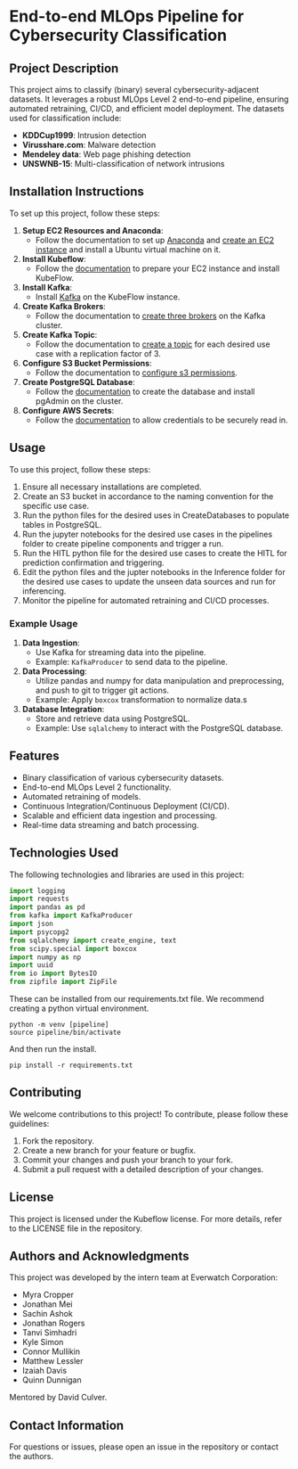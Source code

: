 # End-to-end MLOps Pipeline for Cybersecurity Classification

## Project Description
This project aims to classify (binary) several cybersecurity-adjacent datasets. It leverages a robust MLOps Level 2 end-to-end pipeline, ensuring automated retraining, CI/CD, and efficient model deployment. The datasets used for classification include:
- **KDDCup1999**: Intrusion detection
- **Virusshare.com**: Malware detection
- **Mendeley data**: Web page phishing detection
- **UNSWNB-15**: Multi-classification of network intrusions

## Installation Instructions
To set up this project, follow these steps:

1. **Setup EC2 Resources and Anaconda**:
   - Follow the documentation to set up [Anaconda](https://everwatchsolutions-my.sharepoint.com/personal/kyle_simon_everwatchsolutions_com/_layouts/15/Doc.aspx?sourcedoc={d4b5b174-d832-4649-bd8b-4775bb688c20}&action=edit&wd=target%28AWS%20EC2%20Setup.one%7C4ff51a2b-f919-42fd-8445-e3297aa05de4%2FInstalling%20Anaconda%7C7f1a4c5e-a3ce-499d-a034-1f4737c0200b%2F%29&wdorigin=NavigationUrl) and [create an EC2 instance](https://everwatchsolutions-my.sharepoint.com/personal/kyle_simon_everwatchsolutions_com/_layouts/15/Doc.aspx?sourcedoc={d4b5b174-d832-4649-bd8b-4775bb688c20}&action=edit&wd=target%28AWS%20EC2%20Setup.one%7C4ff51a2b-f919-42fd-8445-e3297aa05de4%2FSetup%20EC2%7C4be75b82-0ab1-4fe2-8f9e-386cc7083dea%2F%29&wdorigin=NavigationUrl) and install a Ubuntu virtual machine on it.
2. **Install Kubeflow**:
   - Follow the [documentation](https://everwatchsolutions-my.sharepoint.com/personal/kyle_simon_everwatchsolutions_com/_layouts/15/Doc.aspx?sourcedoc={d4b5b174-d832-4649-bd8b-4775bb688c20}&action=edit&wd=target%28Kubernetes%20and%20Kubeflow%20setup.one%7C18e14581-c0dd-4732-8512-ca473e8fc054%2FKubernetes%20and%20Kubeflow%20setup%7C77d84f96-8c36-4237-a07e-0de3fc1d329e%2F%29&wdorigin=NavigationUrl) to prepare your EC2 instance and install KubeFlow.
3. **Install Kafka**:
   - Install [Kafka](https://everwatchsolutions-my.sharepoint.com/personal/kyle_simon_everwatchsolutions_com/_layouts/15/Doc.aspx?sourcedoc={d4b5b174-d832-4649-bd8b-4775bb688c20}&action=edit&wd=target%28Kafka%20workflow.one%7C7c1bfa2c-4827-40d0-a0ab-1f4c635637d6%2FInstalling%20Kafka%20on%20Ubuntu%2022.04%7C5681e41b-af31-4873-9e04-9a013924a020%2F%29&wdorigin=NavigationUrl) on the KubeFlow instance.
3. **Create Kafka Brokers**:
   - Follow the documentation to [create three brokers](https://everwatchsolutions-my.sharepoint.com/personal/kyle_simon_everwatchsolutions_com/_layouts/15/Doc.aspx?sourcedoc={d4b5b174-d832-4649-bd8b-4775bb688c20}&action=edit&wd=target%28Kafka%20workflow.one%7C7c1bfa2c-4827-40d0-a0ab-1f4c635637d6%2FInstalling%20Kafka%20on%20Ubuntu%2022.04%7C5681e41b-af31-4873-9e04-9a013924a020%2F%29&wdorigin=NavigationUrl) on the Kafka cluster.
4. **Create Kafka Topic**:
   - Follow the documentation to [create a topic](https://everwatchsolutions-my.sharepoint.com/personal/kyle_simon_everwatchsolutions_com/_layouts/15/Doc.aspx?sourcedoc={d4b5b174-d832-4649-bd8b-4775bb688c20}&action=edit&wd=target%28Kafka%20workflow.one%7C7c1bfa2c-4827-40d0-a0ab-1f4c635637d6%2FCreating%20a%20Topic%20and%20sending%20messages%20in%20Kafka%7C358fd63f-4a78-4059-92a3-23f2ca503968%2F%29&wdorigin=NavigationUrl) for each desired use case with a replication factor of 3.
5. **Configure S3 Bucket Permissions**:
   - Follow the documentation to [configure s3 permissions](https://everwatchsolutions-my.sharepoint.com/personal/kyle_simon_everwatchsolutions_com/_layouts/15/Doc.aspx?sourcedoc={d4b5b174-d832-4649-bd8b-4775bb688c20}&action=edit&wd=target%28Databases.one%7C5ea6a88c-1db6-4e3b-8d85-6a0ce6be28e0%2FS3%20Buckets%20permissions%7Ca79bc9d2-fb3b-4081-a741-4c143ef8a2db%2F%29&wdorigin=NavigationUrl).
6. **Create PostgreSQL Database**:
   - Follow the [documentation](https://everwatchsolutions-my.sharepoint.com/personal/kyle_simon_everwatchsolutions_com/_layouts/15/Doc.aspx?sourcedoc={d4b5b174-d832-4649-bd8b-4775bb688c20}&action=edit&wd=target%28Databases.one%7C5ea6a88c-1db6-4e3b-8d85-6a0ce6be28e0%2FCreating%20PostgreSQL%20Database%7Cb5380621-ab24-493e-bee5-0f0d0efc150b%2F%29&wdorigin=NavigationUrl) to create the database and install pgAdmin on the cluster.
7. **Configure AWS Secrets**:
   - Follow the [documentation](https://everwatchsolutions-my.sharepoint.com/personal/kyle_simon_everwatchsolutions_com/_layouts/15/Doc.aspx?sourcedoc={d4b5b174-d832-4649-bd8b-4775bb688c20}&action=edit&wd=target%28Databases.one%7C5ea6a88c-1db6-4e3b-8d85-6a0ce6be28e0%2FRead%20in%20Credentials%20securely%7Cc84ae31e-2c25-4ca6-b6df-442336f42020%2F%29&wdorigin=NavigationUrl) to allow credentials to be securely read in.

## Usage
To use this project, follow these steps:

1. Ensure all necessary installations are completed.
2. Create an S3 bucket in accordance to the naming convention for the specific use case.
3. Run the python files for the desired uses in CreateDatabases to populate tables in PostgreSQL.
4. Run the jupyter notebooks for the desired use cases in the pipelines folder to create pipeline components and trigger a run.
5. Run the HITL python file for the desired use cases to create the HITL for prediction confirmation and triggering.
6. Edit the python files and the jupter notebooks in the Inference folder for the desired use cases to update the unseen data sources and run for inferencing.
7. Monitor the pipeline for automated retraining and CI/CD processes.

### Example Usage
1. **Data Ingestion**:
   - Use Kafka for streaming data into the pipeline.
   - Example: `KafkaProducer` to send data to the pipeline.
2. **Data Processing**:
   - Utilize pandas and numpy for data manipulation and preprocessing, and push to git to trigger git actions.
   - Example: Apply `boxcox` transformation to normalize data.s
4. **Database Integration**:
   - Store and retrieve data using PostgreSQL.
   - Example: Use `sqlalchemy` to interact with the PostgreSQL database.

## Features
- Binary classification of various cybersecurity datasets.
- End-to-end MLOps Level 2 functionality.
- Automated retraining of models.
- Continuous Integration/Continuous Deployment (CI/CD).
- Scalable and efficient data ingestion and processing.
- Real-time data streaming and batch processing.

## Technologies Used
The following technologies and libraries are used in this project:
```python
import logging
import requests
import pandas as pd
from kafka import KafkaProducer
import json
import psycopg2
from sqlalchemy import create_engine, text
from scipy.special import boxcox
import numpy as np
import uuid
from io import BytesIO
from zipfile import ZipFile
```
These can be installed from our requirements.txt file.
We recommend creating a python virtual environment.
```
python -m venv [pipeline]
source pipeline/bin/activate
```
And then run the install. 
```
pip install -r requirements.txt
```




## Contributing
We welcome contributions to this project! To contribute, please follow these guidelines:

1. Fork the repository.
2. Create a new branch for your feature or bugfix.
3. Commit your changes and push your branch to your fork.
4. Submit a pull request with a detailed description of your changes.

## License
This project is licensed under the Kubeflow license. For more details, refer to the LICENSE file in the repository.

## Authors and Acknowledgments
This project was developed by the intern team at Everwatch Corporation:

- Myra Cropper
- Jonathan Mei
- Sachin Ashok
- Jonathan Rogers
- Tanvi Simhadri
- Kyle Simon
- Connor Mullikin
- Matthew Lessler
- Izaiah Davis
- Quinn Dunnigan

Mentored by David Culver.

## Contact Information
For questions or issues, please open an issue in the repository or contact the authors.
